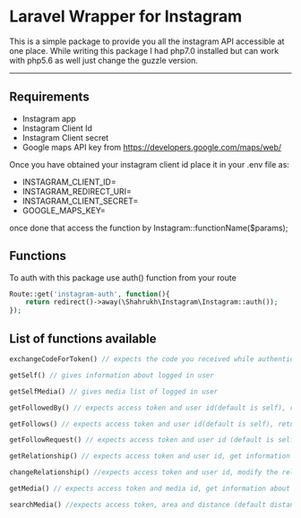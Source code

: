 Laravel Wrapper for Instagram
===================


This is a simple package to provide you all the instagram API accessible at one place. While writing this package I had php7.0 installed but can work with php5.6 as well just change the guzzle version. 

----------


Requirements
-------------

 - Instagram app
 - Instagram Client Id
 - Instagram Client secret
 - Google maps API key from https://developers.google.com/maps/web/

Once you have obtained your instagram client id place it in your .env file as: 

 - INSTAGRAM_CLIENT_ID=
 - INSTAGRAM_REDIRECT_URI= 
 - INSTAGRAM_CLIENT_SECRET= 
 - GOOGLE_MAPS_KEY= 

once done that access the function by Instagram::functionName($params);

Functions
---------
To auth with this package use auth() function from your route

```php
Route::get('instagram-auth', function(){
    return redirect()->away(\Shahrukh\Instagram\Instagram::auth());
});
```

List of functions available
---------------------------

```php
exchangeCodeForToken() // expects the code you received while authenticating, and gives you access token in return 

getSelf() // gives information about logged in user

getSelfMedia() // gives media list of logged in user

getFollowedBy() // expects access token and user id(default is self), return the list of users who follows the user in question

getFollows() // expects access token and user id(default is self), return the list of users, user in question follows

getFollowRequest() // expects access token and user id (default is self), return the follow requests user in quesiton received

getRelationship() // expects access token and user id, get information about a relationship of logged in user with mentioned user id

changeRelationship() //expects access token and user id, modify the relationship between the current user and the target user.

getMedia() // expects access token and media id, get information about a media object.

searchMedia() //expects access token, area and distance (default distance is 1000 mtrs), searches for recent media in a given area.


```
